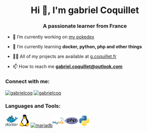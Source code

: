 <h1 align="center">Hi 👋, I'm gabriel Coquillet</h1>
<h3 align="center">A passionate learner from France</h3>

- 🔭 I’m currently working on [my pokedex](https://pokedex.gcoquillet.fr)

- 🌱 I’m currently learning **docker, python, php and other things**

- 👨‍💻 All of my projects are available at [g.coquillet.fr](https://www.gcoquillet.fr)

- 📫 How to reach me **gabriel.coquillet@outlook.com**

<h3 align="left">Connect with me:</h3>
<p align="left">
<a href="https://dev.to/gabrielcoq" target="blank"><img align="center" src="https://raw.githubusercontent.com/rahuldkjain/github-profile-readme-generator/master/src/images/icons/Social/devto.svg" alt="gabrielcoq" height="30" width="40" /></a>
<a href="https://www.leetcode.com/gabrielcoq" target="blank"><img align="center" src="https://raw.githubusercontent.com/rahuldkjain/github-profile-readme-generator/master/src/images/icons/Social/leet-code.svg" alt="gabrielcoq" height="30" width="40" /></a>
</p>

<h3 align="left">Languages and Tools:</h3>
<p align="left"><a href="https://www.docker.com/" target="_blank" rel="noreferrer"><img src="https://raw.githubusercontent.com/devicons/devicon/master/icons/docker/docker-original-wordmark.svg" alt="docker" width="40" height="40"/></a><a href="https://www.linux.org/" target="_blank" rel="noreferrer"><img src="https://raw.githubusercontent.com/devicons/devicon/master/icons/linux/linux-original.svg" alt="linux" width="40" height="40"/></a><a href="https://mariadb.org/" target="_blank" rel="noreferrer"><img src="https://www.vectorlogo.zone/logos/mariadb/mariadb-icon.svg" alt="mariadb" width="40" height="40"/></a><a href="https://www.mysql.com/" target="_blank" rel="noreferrer"><img src="https://raw.githubusercontent.com/devicons/devicon/master/icons/mysql/mysql-original-wordmark.svg" alt="mysql" width="40" height="40"/></a><a href="https://www.php.net" target="_blank" rel="noreferrer"><img src="https://raw.githubusercontent.com/devicons/devicon/master/icons/php/php-original.svg" alt="php" width="40" height="40"/></a><a href="https://www.python.org" target="_blank" rel="noreferrer"><img src="https://raw.githubusercontent.com/devicons/devicon/master/icons/python/python-original.svg" alt="python" width="40" height="40"/></a></p>


